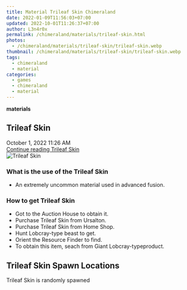 ```yaml
---
title: Material Trileaf Skin Chimeraland
date: 2022-01-09T11:56:03+07:00
updated: 2022-10-01T11:26:37+07:00
author: L3n4r0x
permalink: /chimeraland/materials/trileaf-skin.html
photos:
  - /chimeraland/materials/trileaf-skin/trileaf-skin.webp
thumbnail: /chimeraland/materials/trileaf-skin/trileaf-skin.webp
tags:
  - chimeraland
  - material
categories:
  - games
  - chimeraland
  - material
---
```


<link
  rel="stylesheet"
  href="https://rawcdn.githack.com/dimaslanjaka/Web-Manajemen/870a349/css/bootstrap-5-3-0-alpha3-wrapper.css"
/>
<section id="bootstrap-wrapper">
  <div data-bs-theme="dark">
    <div
      class="row g-0 border rounded overflow-hidden flex-md-row mb-4 shadow-sm position-relative bg-dark text-light"
    >
      <div class="col p-4 d-flex flex-column position-static">
        <strong class="d-inline-block mb-2 text-success">materials</strong>
        <h2 class="mb-0">Trileaf Skin</h2>
        <div class="mb-1 text-muted">October 1, 2022 11:26 AM</div>
        <a
          href="/chimeraland/materials/trileaf-skin.html"
          class="stretched-link d-none text-primary"
          >Continue reading Trileaf Skin</a
        >
      </div>
      <div class="col-auto d-none d-md-block d-lg-block">
        <img
          src="https://www.webmanajemen.com/chimeraland/materials/trileaf-skin/trileaf-skin.webp"
          alt="Trileaf Skin"
        />
      </div>
    </div>
    <div class="row">
      <div class="col-lg-6 col-12 mb-2">
        <div class="card">
          <div class="card-body">
            <h3 class="card-title">What is the use of the Trileaf Skin</h3>
            <div class="card-text">
              <ul>
                <li>An extremely uncommon material used in advanced fusion.</li>
              </ul>
            </div>
          </div>
        </div>
      </div>
      <div class="col-lg-6 col-12 mb-2">
        <div class="card">
          <div class="card-body">
            <h3 class="card-title">How to get Trileaf Skin</h3>
            <div class="card-text">
              <ul>
                <li>Got to the Auction House to obtain it.</li>
                <li>Purchase Trileaf Skin from Ursalton.</li>
                <li>Purchase Trileaf Skin from Home Shop.</li>
                <li>Hunt Lobcray-type beast to get.</li>
                <li>Orient the Resource Finder to find.</li>
                <li>
                  To obtain this item, seach from Giant Lobcray-typeproduct.
                </li>
              </ul>
            </div>
          </div>
        </div>
      </div>
      <div class="col-12 mb-2">
        <h2>Trileaf Skin Spawn Locations</h2>
        <p>Trileaf Skin is randomly spawned</p>
      </div>
    </div>
  </div>
</section>